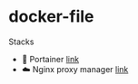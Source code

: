# docker-file

Stacks

- 🧊 Portainer [link](/portainer/docker-compose.yaml)
- ☁️ Nginx proxy manager [link](/nginx-proxy-manager/docker-compose.yaml)